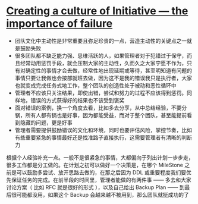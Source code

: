 # [Creating a culture of Initiative — the importance of failure](https://medium.com/@jgefroh/guiding-organizational-cultures-initiative-the-importance-of-failure-61b9c37aa810)

- 团队文化中主动性是非常重要且弥足珍贵的一点，营造主动性的关键点之一就是鼓励失败
- 很多团队都不缺乏能力强、思维活跃的人，如果管理者对于犯错过于保守，而且经常动用惩罚手段，就会压制大家的主动性，久而久之大家宁愿不作为，只有对确定性的事情才会去做，经常性地出现延期或等待，甚至明知道有问题的事情只要让我做也会按部就班去做，因为这不是我的错误我只是执行者，大家也就变成完成任务式地工作，整个团队的创造性处于被动和恶性循环中
- 管理者不应该只关注结果，即使出错，尝试和努力的过程不应该得到惩罚。同样地，错误的方式获得好的结果也不该受到褒奖
- 面对错误的案例，换一个角度去看，比如多去分享，从中总结经验，不要分锅，所有人都有锅也是好事，因为都能受益，而对于整个团队，甚至能提前看到隐藏的问题，更是好事
- 管理者需要提供鼓励错误的文化和环境，同时也要评估风险，掌控节奏，比如有些重要紧急的事情最好还是找准路子直接执行，这需要管理者有清晰的判断力

根据个人经验补充一点。一般不是很紧急的事情，大都偏向于列出计划一步步走，很多工作都是分工做的。在计划之初可以做好一个决策是，在哪个 MileStone 之前是可以鼓励多尝试、放开思路去做的，在那之后因为 DDL 或重要程度我们要优先保证任务的完成。在前半段的时间里，管理者能做的有两件事 —— 多去和大家讨论方案（ 比如 RFC 就是很好的形式 ），以及自己给出 Backup Plan —— 到最后很可能都没用，如果这个 Backup 会越来越不被用到，那么团队就挺成功的了

